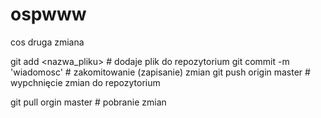 # ospwww
cos
druga zmiana

git add <nazwa_pliku> # dodaje plik do repozytorium
git commit -m 'wiadomosc' # zakomitowanie (zapisanie) zmian
git push origin master # wypchnięcie zmian do repozytorium

git pull orgin master # pobranie zmian
